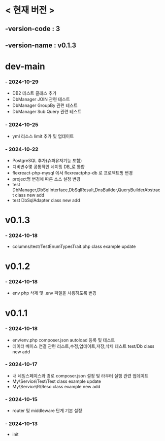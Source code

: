 # < 현재 버전 >
## -version-code : 3
## -version-name : v0.1.3


# dev-main
### - 2024-10-29
- DB2 테스트 클래스 추가
- DbManager JOIN 관련 테스트
- DbManager GroupBy 관련 테스트
- DbManager Sub Query 관련 테스트

### - 2024-10-25
- yml 리소스 limit 추가 및 업데이트

### - 2024-10-22
- PostgreSQL 추가(슈퍼유저기능 포함)
- 디비변수몇 공통적인 네이밍 DB_로 통합
- flexreact-php-mysql 에서 flexreactphp-db 로 프로젝트명 변경
- project명 변경에 따른 소스 설정 변경
- test DbManager,DbSqlInterface,DbSqlResult,DnsBuilder,QueryBuilderAbstract class new add
- test DbSqlAdapter class new add

# v0.1.3
### - 2024-10-18
- columns/test/TestEnumTypesTrait.php class example update

# v0.1.2
### - 2024-10-18
- env php 삭제 및 .env 파일을 사용하도록 변경

# v0.1.1
### - 2024-10-18
- env/env.php composer.json autoload 등록 및 테스트
- 데이터 베이스 연결 관련 리스트,수정,업데이트,저장,삭제 테스트 test/Db class new add

### - 2024-10-17
- 내 네임스페이스와 경로 composer.json 설정 및 라우터 실행 관련 업데이트 
- My\Service\Test\Test class example update
- My\Service\R\Reso class example new add

### - 2024-10-15
- router 및 middleware 단계 기본 설정

### - 2024-10-13
- init